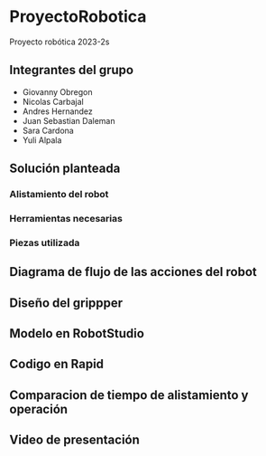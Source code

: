 # ProyectoRobotica
Proyecto robótica 2023-2s

## Integrantes del grupo
* Giovanny Obregon
* Nicolas Carbajal
* Andres Hernandez
* Juan Sebastian Daleman
* Sara Cardona
* Yuli Alpala

## Solución planteada

### Alistamiento del robot

### Herramientas necesarias

### Piezas utilizada

## Diagrama de flujo de las acciones del robot

## Diseño del grippper

## Modelo en RobotStudio

## Codigo en Rapid

## Comparacion de tiempo de alistamiento y operación

## Video de presentación
